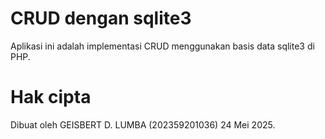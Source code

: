 # CRUD dengan sqlite3
Aplikasi ini adalah implementasi CRUD menggunakan basis data sqlite3 di PHP.

# Hak cipta

Dibuat oleh GEISBERT D. LUMBA (202359201036) 24 Mei 2025.
